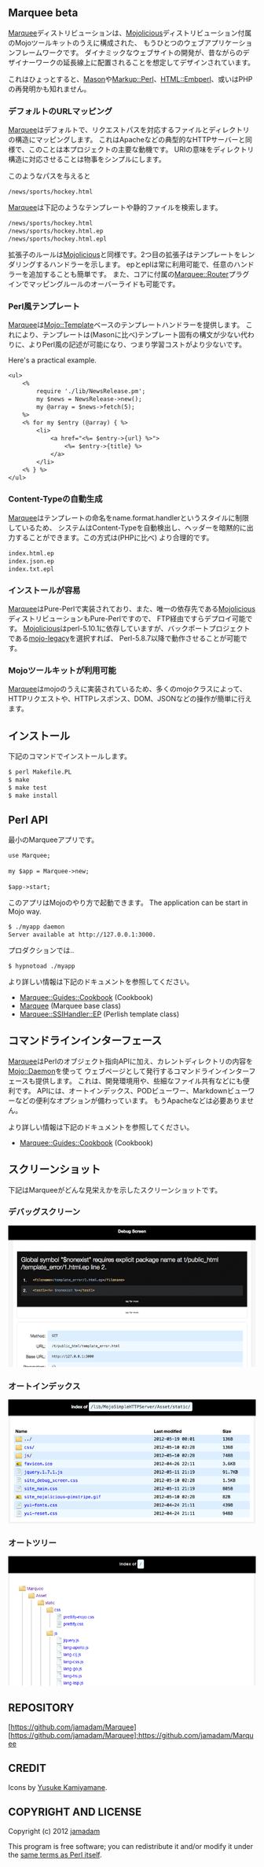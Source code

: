 Marquee beta
---------------

[Marquee]ディストリビューションは、[Mojolicious]ディストリビューション付属のMojoツールキットのうえに構成された、
もうひとつのウェブアプリケーションフレームワークです。
ダイナミックなウェブサイトの開発が、昔ながらのデザイナーワークの延長線上に配置されることを想定してデザインされています。

これはひょっとすると、[Mason]や[Markup::Perl]、[HTML::Embperl]、或いはPHPの再発明かも知れません。

### デフォルトのURLマッピング

[Marquee]はデフォルトで、リクエストパスを対応するファイルとディレクトリの構造にマッピングします。
これはApacheなどの典型的なHTTPサーバーと同様で、このことは本プロジェクトの主要な動機です。
URIの意味をディレクトリ構造に対応させることは物事をシンプルにします。

このようなパスを与えると
    
    /news/sports/hockey.html

[Marquee]は下記のようなテンプレートや静的ファイルを検索します。

    /news/sports/hockey.html
    /news/sports/hockey.html.ep
    /news/sports/hockey.html.epl

拡張子のルールは[Mojolicious]と同様です。2つ目の拡張子はテンプレートをレンダリングするハンドラーを示します。
epとeplは常に利用可能で、任意のハンドラーを追加することも簡単です。
また、コアに付属の[Marquee::Router]プラグインでマッピングルールのオーバーライドも可能です。

### Perl風テンプレート

[Marquee]は[Mojo::Template]ベースのテンプレートハンドラーを提供します。
これにより、テンプレートは(Masonに比べ)テンプレート固有の構文が少ない代わりに、よりPerl風の記述が可能になり、つまり学習コストがより少ないです。

Here's a practical example.

    <ul>
        <%
            require './lib/NewsRelease.pm';
            my $news = NewsRelease->new();
            my @array = $news->fetch(5);
        %>
        <% for my $entry (@array) { %>
            <li>
                <a href="<%= $entry->{url} %>">
                    <%= $entry->{title} %>
                </a>
            </li>
        <% } %>
    </ul>

### Content-Typeの自動生成

[Marquee]はテンプレートの命名をname.format.handlerというスタイルに制限しているため、
システムはContent-Typeを自動検出し、ヘッダーを暗黙的に出力することができます。この方式は(PHPに比べ)
より合理的です。

    index.html.ep
    index.json.ep
    index.txt.epl

### インストールが容易

[Marquee]はPure-Perlで実装されており、また、唯一の依存先である[Mojolicious]ディストリビューションもPure-Perlですので、
FTP経由ですらデプロイ可能です。
[Mojolicious]はperl-5.10.1に依存していますが、バックポートプロジェクトである[mojo-legacy]を選択すれば、
Perl-5.8.7以降で動作させることが可能です。

### Mojoツールキットが利用可能

[Marquee]はmojoのうえに実装されているため、多くのmojoクラスによって、HTTPリクエストや、HTTPレスポンス、DOM、JSONなどの操作が簡単に行えます。

## インストール

下記のコマンドでインストールします。

    $ perl Makefile.PL
    $ make
    $ make test
    $ make install

## Perl API

最小のMarqueeアプリです。

    use Marquee;
    
    my $app = Marquee->new;
    
    $app->start;

このアプリはMojoのやり方で起動できます。
The application can be start in Mojo way.

    $ ./myapp daemon
    Server available at http://127.0.0.1:3000.

プロダクションでは..
    
    $ hypnotoad ./myapp

より詳しい情報は下記のドキュメントを参照してください。

- [Marquee::Guides::Cookbook](http://marquee.jamadam.com/perldoc/Marquee/Guides/Cookbook) (Cookbook)
- [Marquee](http://marquee.jamadam.com/perldoc/Marquee) (Marquee base class)
- [Marquee::SSIHandler::EP](http://marquee.jamadam.com/perldoc/Marquee/SSIHandler/EP) (Perlish template class)

## コマンドラインインターフェース

[Marquee]はPerlのオブジェクト指向APIに加え、カレントディレクトリの内容を[Mojo::Daemon]を使って
ウェブページとして発行するコマンドラインインターフェースも提供します。
これは、開発環境用や、些細なファイル共有などにも便利です。
APIには、オートインデックス、PODビューワー、Markdownビューワーなどの便利なオプションが備わっています。
もうApacheなどは必要ありません。

より詳しい情報は下記のドキュメントを参照してください。

- [Marquee::Guides::Cookbook](http://marquee.jamadam.com/perldoc/Marquee/Guides/Cookbook#COMMAND_LINE_INTERFACE) (Cookbook)

## スクリーンショット

下記はMarqueeがどんな見栄えかを示したスクリーンショットです。

### デバッグスクリーン

![debug screen](https://github.com/jamadam/Marquee/raw/master/screenshot/debug_screen.png "Debug screen")

### オートインデックス

![auto index](https://github.com/jamadam/Marquee/raw/master/screenshot/autoindex.png "Auto Index")

### オートツリー

![auto tree](https://github.com/jamadam/Marquee/raw/master/screenshot/autoindextree.png "Auto Index")

## REPOSITORY

[https://github.com/jamadam/Marquee]
[https://github.com/jamadam/Marquee]:https://github.com/jamadam/Marquee

## CREDIT

Icons by [Yusuke Kamiyamane].

## COPYRIGHT AND LICENSE

Copyright (c) 2012 [jamadam]

This program is free software; you can redistribute it and/or
modify it under the [same terms as Perl itself].

[Marquee]:http://marquee.jamadam.com/perldoc/Marquee
[Marquee::Router]:http://marquee.jamadam.com/perldoc/Marquee/Router
[Mojolicious]:http://mojolicio.us/
[Mason]:http://search.cpan.org/~jswartz/Mason-2.20/lib/Mason.pm
[mojo-legacy]:https://github.com/jamadam/mojo-legacy
[Mojo::Template]:http://search.cpan.org/~sri/Mojolicious-3.35/lib/Mojo/Template.pm
[Mojo::Daemon]:http://search.cpan.org/~sri/Mojolicious-3.35/lib/Mojo/Daemon.pm
[same terms as Perl itself]:http://dev.perl.org/licenses/
[Yusuke Kamiyamane]:http://p.yusukekamiyamane.com/
[jamadam]: http://blog2.jamadam.com/
[Markup::Perl]:http://search.cpan.org/~mmathews/Markup-Perl-0.5/lib/Markup/Perl.pm
[HTML::Embperl]:http://search.cpan.org/~grichter/HTML-Embperl-1.3.6/Embperl.pod
